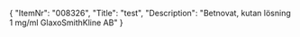 {
  "ItemNr": "008326",
  "Title": "test",
  "Description": "Betnovat, kutan lösning 1 mg/ml GlaxoSmithKline AB"
}